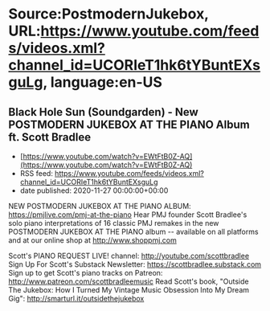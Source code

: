 # Source:PostmodernJukebox, URL:https://www.youtube.com/feeds/videos.xml?channel_id=UCORIeT1hk6tYBuntEXsguLg, language:en-US

## Black Hole Sun (Soundgarden) - New POSTMODERN JUKEBOX AT THE PIANO Album ft. Scott Bradlee
 - [https://www.youtube.com/watch?v=EWtFtB0Z-AQ](https://www.youtube.com/watch?v=EWtFtB0Z-AQ)
 - RSS feed: https://www.youtube.com/feeds/videos.xml?channel_id=UCORIeT1hk6tYBuntEXsguLg
 - date published: 2020-11-27 00:00:00+00:00

NEW POSTMODERN JUKEBOX AT THE PIANO ALBUM: https://pmjlive.com/pmj-at-the-piano
Hear PMJ founder Scott Bradlee's solo piano interpretations of 16 classic PMJ remakes in the new POSTMODERN JUKEBOX AT THE PIANO album -- available on all platforms and at our online shop at http://www.shoppmj.com

Scott's PIANO REQUEST LIVE! channel:
http://youtube.com/scottbradlee
Sign Up For Scott's Substack Newsletter: https://scottbradlee.substack.com
Sign up to get Scott's piano tracks on Patreon: http://www.patreon.com/scottbradleemusic
Read Scott's book, "Outside The Jukebox: How I Turned My Vintage Music Obsession Into My Dream Gig": http://smarturl.it/outsidethejukebox

